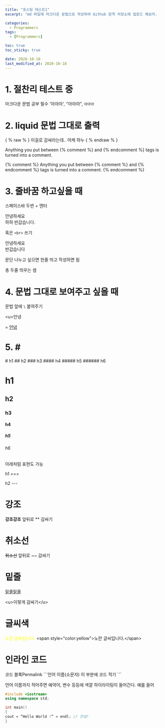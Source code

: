 ```yaml
---
title: "포스팅 테스트1"
excerpt: "md 파일에 마크다운 문법으로 작성하여 Github 원격 저장소에 업로드 해보자. 에디터는 Visual Studio code 사용! 로컬 서버에서 확인도 해보자. "

categories:
  - Programmers
tags:
  - [Programmers]

toc: true
toc_sticky: true

date: 2020-10-18
last_modified_at: 2020-10-18
---
```


# 1. 절찬리 테스트 중

마크다운 문법 공부 필수 '아아아', "아아아", `아아아`

# 2. liquid 문법 그대로 출력

{ % raw % } 이걸로 감싸라는데.. 어케 하누 { % endraw % }

Anything you put between {% comment %} and {% endcomment %} tags
is turned into a comment.

{% comment %}
Anything you put between {% comment %} and {% endcomment %} tags
is turned into a comment.
{% endcomment %}

# 3. 줄바꿈 하고싶을 때

스페이스바 두번 + 엔터

안녕하세요  
 하하
반갑습니다.

혹은 `<br>` 쓰기

안녕하세요<br>반갑습니다

문단 나누고 싶으면 한줄 띄고 작성하면 됨

총 두줄 띄우는 셈

# 4. 문법 그대로 보여주고 싶을 때

문법 앞에 `\` 붙여주기

\<u>안녕</u>

= <u>안녕</u>

# 5. \#

\# h1
\## h2
\### h3
\#### h4
\##### h5
\###### h6

# h1

## h2

### h3

#### h4

##### h5

###### h6

아래처럼 표현도 가능

h1
\===

h2
\---

# 강조

**강조강조**
앞뒤로 \*\* 감싸기

# 취소선

~~취소선~~
앞뒤로 ~~ 감싸기

# 밑줄

<u>밑줄밑줄</u>

\<u>이렇게 감싸기\</u>

# 글씨색

<span style="color:yellow">노란 글씨입니다.</span>
\<span style="color:yellow">노란 글씨입니다.\</span>

# 인라인 코드

코드 블록Permalink
\```언어 이름(소문자)
이 부분에 코드 적기
\```

언어 이름까지 적어주면 예약어, 변수 등등에 색깔 하이라이팅이 들어간다. 예를 들어

```c++
#include <iostream>
using namespace std;

int main()
{
cout « “Hello World !” « endl; // 안녕!
}
```
